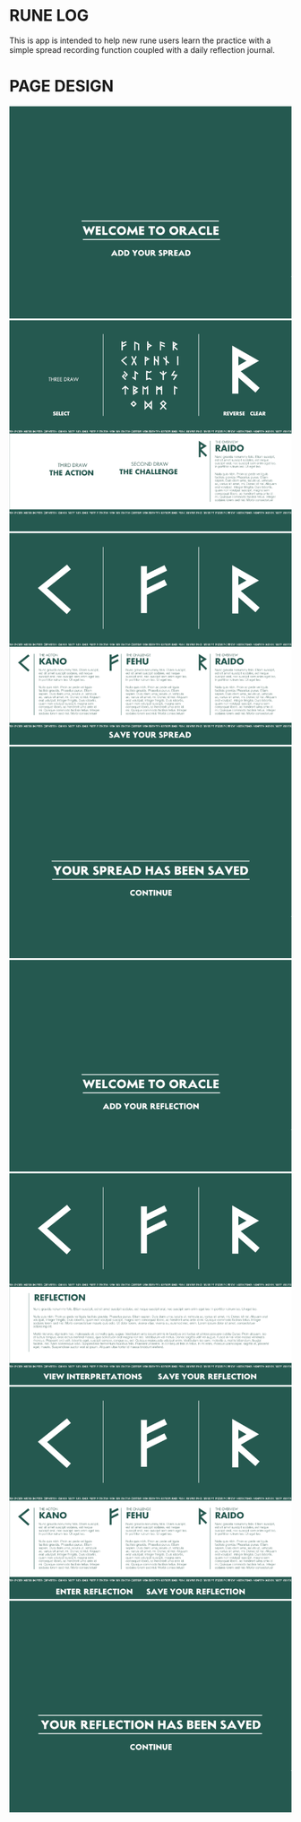 # RUNE LOG

This is app is intended to help new rune users learn the practice with a simple spread recording function coupled with a daily reflection journal. 

# PAGE DESIGN
![](server/public/assets/wireFrames/spreadEntry.png)
![](server/public/assets/wireFrames/spreadSelection.png)
![](server/public/assets/wireFrames/spreadSave.png)
![](server/public/assets/wireFrames/spreadFeedback.png)
![](server/public/assets/wireFrames/journalEntry.png)
![](server/public/assets/wireFrames/journalInput.png)
![](server/public/assets/wireFrames/journalInterpretations.png)
![](server/public/assets/wireFrames/journalFeedback.png)